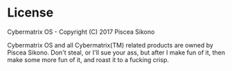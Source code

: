 # License
Cybermatrix OS - Copyright (C) 2017 Piscea Sikono

Cybermatrix OS and all Cybermatrix(TM) related products are owned by Piscea Sikono. Don't steal, or I'll sue your ass, but after I make fun of it, then make some more fun of it, and roast it to a fucking crisp.
